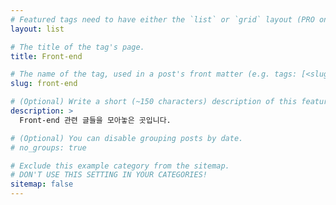 ```yaml
---
# Featured tags need to have either the `list` or `grid` layout (PRO only).
layout: list

# The title of the tag's page.
title: Front-end

# The name of the tag, used in a post's front matter (e.g. tags: [<slug>]).
slug: front-end

# (Optional) Write a short (~150 characters) description of this featured tag.
description: >
  Front-end 관련 글들을 모아놓은 곳입니다.

# (Optional) You can disable grouping posts by date.
# no_groups: true

# Exclude this example category from the sitemap.
# DON'T USE THIS SETTING IN YOUR CATEGORIES!
sitemap: false
---
```

